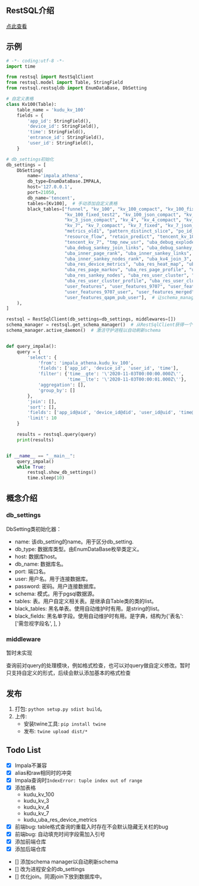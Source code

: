 ## RestSQL介绍

[点此查看](https://git.code.oa.com/tencent_cloud_mobile_tools/Athena/blob/develop/doc/interface/rest-sql-protocol/rest-sql-protocol.md)

## 示例
```python
# -*- coding:utf-8 -*-
import time

from restsql import RestSqlClient
from restsql.model import Table, StringField
from restsql.restsqldb import EnumDataBase, DbSetting

# 自定义表格
class Kv100(Table):
    table_name = 'kudu_kv_100'
    fields = {
        'app_id': StringField(),
        'device_id': StringField(),
        'time': StringField(),
        'entrance_id': StringField(),
        'user_id': StringField(),
    }

# db_settings初始化
db_settings = [
    DbSetting(
        name='impala_athena',
        db_type=EnumDataBase.IMPALA,
        host='127.0.0.1',
        port=21050,
        db_name='tencent',
        tables=[Kv100],  # 手动添加自定义表格
        black_tables=["funnel", "kv_100", "kv_100_compact", "kv_100_fixed", "kv_100_fixed_old", "kv_100_fixed_test1",
                      "kv_100_fixed_test2", "kv_100_json_compact", "kv_3", "kv_3_compact", "kv_3_fixed",
                      "kv_3_json_compact", "kv_4", "kv_4_compact", "kv_4_fixed", "kv_4_json_compact", "kv_4_orc",
                      "kv_7", "kv_7_compact", "kv_7_fixed", "kv_7_json_compact", "metrics", "metrics_old",
                      "metrics_old1", "pattern_distinct_slice", "po_id_history", "po_id_label", "po_id_source",
                      "resource_flow", "retain_predict", "tencent_kv_100", "tencent_kv_3", "tencent_kv_4",
                      "tencent_kv_7", "tmp_new_usr", "uba_debug_explode_df", "uba_debug_sankey_error_nodes",
                      "uba_debug_sankey_join_links", "uba_debug_sankey_links", "uba_inner_kv_4_fixed",
                      "uba_inner_page_rank", "uba_inner_sankey_links", "uba_inner_sankey_nodes",
                      "uba_inner_sankey_nodes_rank", "uba_kv4_join_3", "uba_res_action_profile",
                      "uba_res_device_metrics", "uba_res_heat_map", "uba_res_page_actions", "uba_res_page_degree",
                      "uba_res_page_markov", "uba_res_page_profile", "uba_res_page_route", "uba_res_sankey_links",
                      "uba_res_sankey_nodes", "uba_res_user_cluster", "uba_res_user_cluster_page_degree",
                      "uba_res_user_cluster_profile", "uba_res_user_clustering", "uba_user_page_degree", "uin_9707_tmp",
                      "user_features", "user_features_9707", "user_features_9707_merged_user",
                      "user_features_9707_user", "user_features_merged", "user_features_qapm", "user_features_qapm_pub",
                      "user_features_qapm_pub_user"],  # 让schema_manager忽视这些table
    ),
]

restsql = RestSqlClient(db_settings=db_settings, middlewares=[])
schema_manager = restsql.get_schema_manager()  # 从RestSqlClient获得一个schema_manager，注意，请保证它为单例
schema_manager.active_daemon()  # 激活守护进程以自动刷新schema


def query_impala():
    query = {
        'select': {
            'from': 'impala_athena.kudu_kv_100',
            'fields': ['app_id', 'device_id', 'user_id', 'time'],
            'filter': {'time__gte': '\'2020-11-03T00:00:00.000Z\'',
                       'time__lte': '\'2020-11-03T00:00:01.000Z\''},
            'aggregation': [],
            'group_by': []
        },
        'join': [],
        'sort': [],
        'fields': ['app_id@aid', 'device_id@did', 'user_id@uid', 'time@time'],
        'limit': 10
    }

    results = restsql.query(query)
    print(results)


if __name__ == "__main__":
    query_impala()
    while True:
        restsql.show_db_settings()
        time.sleep(10)
```

## 概念介绍

### db_settings

DbSetting类初始化器：
* name: 该db_setting的name。用于区分db_setting.
* db_type: 数据库类型。由EnumDataBase枚举类定义。
* host: 数据库host。
* db_name: 数据库名。
* port: 端口名。
* user: 用户名。用于连接数据库。
* password: 密码。用户连接数据库。
* schema: 模式。用于pgsql数据源。
* tables: 表。用户自定义相关表。是继承自Table类的类的list。
* black_tables: 黑名单表。使用自动维护时有用。是string的list。
* black_fields: 黑名单字段。使用自动维护时有用。是字典，结构为{'表名': ['需忽视字段名', ], }

### middleware

暂时未实现

查询前对query的处理模块，例如格式检查，也可以对query做自定义修改。暂时只支持自定义的形式，后续会默认添加基本的格式检查


## 发布

1. 打包: `python setup.py sdist build`。
2. 上传: 
    * 安装twine工具: `pip install twine`
    * 发布: `twine upload dist/*`


## Todo List

- [x] Impala不兼容
- [x] alias和raw相同时的冲突
- [x] Impala查询时`IndexError: tuple index out of range`
- [x] 添加表格
    * kudu_kv_100
    * kudu_kv_3
    * kudu_kv_4
    * kudu_kv_7
    * kudu_uba_res_device_metrics
- [x] 前端bug: table格式查询的重载入时存在不会默认隐藏无关栏的bug
- [x] 前端bug: 自动填充时间字段需加入引号
- [x] 添加前端仓库
- [x] 添加后端仓库
- [] 添加schema manager以自动刷新schema
- [] 改为进程安全的db_settings
- [] 优化join。同源join下放到数据库中。
